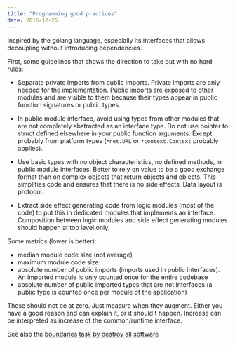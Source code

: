 ```yaml
---
title: "Programming good practices"
date: 2016-12-26
---
```

Inspired by the golang language, especially its interfaces that allows decoupling without introducing dependencies.

First, some guidelines that shows the direction to take but with no hard rules:

- Separate private imports from public imports. Private imports are only needed for the implementation. Public imports are exposed to other modules and are visible to them because their types appear in public function signatures or public types.

- In public module interface, avoid using types from other modules that are not completely abstracted as an interface type. Do not use pointer to struct defined elsewhere in your public function arguments. Except probably from platform types (`*net.URL` or `*context.Context` probably applies).

- Use basic types with no object characteristics, no defined methods, in public module interfaces. Better to rely on value to be a good exchange format than on complex objects that return objects and objects. This simplifies code and ensures that there is no side effects. Data layout is protocol.

- Extract side effect generating code from logic modules (most of the code) to put this in dedicated modules that implements an interface. Composition between logic modules and side effect generating modules should happen at top level only.

Some metrics (lower is better):

- median module code size (not average)
- maximum module code size
- absolute number of public imports (imports used in public interfaces). An imported module is only counted once for the entire codebase
- absolute number of public imported types that are not interfaces (a public type is counted once per module of the application)

These should not be at zero. Just measure when they augment. Either you have a good reason and can explain it, or it should't happen. Increase can be interpreted as increase of the common/runtime interface.

See also the [boundaries task by destroy all software](https://www.destroyallsoftware.com/talks/boundaries)

